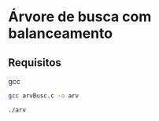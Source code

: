 # Árvore de busca com balanceamento

## Requisitos
gcc

```bash
gcc arvBusc.c -o arv
```

```bash
./arv
```